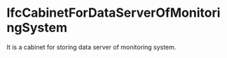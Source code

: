 IfcCabinetForDataServerOfMonitoringSystem
=========================================
It is a cabinet for storing data server of monitoring system.


